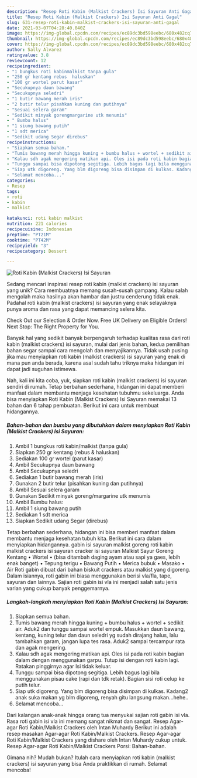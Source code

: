 ```yaml
---
description: "Resep Roti Kabin (Malkist Crackers) Isi Sayuran Anti Gagal"
title: "Resep Roti Kabin (Malkist Crackers) Isi Sayuran Anti Gagal"
slug: 631-resep-roti-kabin-malkist-crackers-isi-sayuran-anti-gagal
date: 2021-03-07T04:28:40.040Z
image: https://img-global.cpcdn.com/recipes/ec89dc3bd598eebc/680x482cq70/roti-kabin-malkist-crackers-isi-sayuran-foto-resep-utama.jpg
thumbnail: https://img-global.cpcdn.com/recipes/ec89dc3bd598eebc/680x482cq70/roti-kabin-malkist-crackers-isi-sayuran-foto-resep-utama.jpg
cover: https://img-global.cpcdn.com/recipes/ec89dc3bd598eebc/680x482cq70/roti-kabin-malkist-crackers-isi-sayuran-foto-resep-utama.jpg
author: Sally Alvarez
ratingvalue: 3.8
reviewcount: 12
recipeingredient:
- "1 bungkus roti kabinmalkist tanpa gula"
- "250 gr kentang rebus  haluskan"
- "100 gr wortel parut kasar"
- "Secukupnya daun bawang"
- "Secukupnya seledri"
- "1 butir bawang merah iris"
- "2 butir telur pisahkan kuning dan putihnya"
- "Sesuai selera garam"
- "Sedikit minyak gorengmargarine utk menumis"
- " Bumbu halus"
- "1 siung bawang putih"
- "1 sdt merica"
- "Sedikit udang Segar direbus"
recipeinstructions:
- "Siapkan semua bahan."
- "Tumis bawang merah hingga kuning + bumbu halus + wortel + sedikit air. Aduk2 dan tunggu sampai wortel empuk. Masukkan daun bawang, kentang, kuning telur dan daun seledri yg sudah dirajang halus, lalu tambahkan garam, jangan lupa tes rasa. Aduk2 sampai tercampur rata dan agak mengering."
- "Kalau sdh agak mengering matikan api. Oles isi pada roti kabin bagian dalam dengan menggunakan garpu. Tutup isi dengan roti kabin lagi. Ratakan pinggirnya agar Isi tidak keluar."
- "Tunggu sampai bisa dipotong segitiga. Lebih bagus lagi bila menggunakan pisau cake (rapi dan tdk retak). Bagian sisi roti celup ke putih telur."
- "Siap utk digoreng. Yang blm digoreng bisa disimpan di kulkas. Kadang2 anak suka makan yg blm digoreng, renyah gitu langsung makan...hehe.."
- "Selamat mencoba..."
categories:
- Resep
tags:
- roti
- kabin
- malkist

katakunci: roti kabin malkist 
nutrition: 221 calories
recipecuisine: Indonesian
preptime: "PT21M"
cooktime: "PT42M"
recipeyield: "3"
recipecategory: Dessert

---
```



![Roti Kabin (Malkist Crackers) Isi Sayuran](https://img-global.cpcdn.com/recipes/ec89dc3bd598eebc/680x482cq70/roti-kabin-malkist-crackers-isi-sayuran-foto-resep-utama.jpg)

Sedang mencari inspirasi resep roti kabin (malkist crackers) isi sayuran yang unik? Cara membuatnya memang susah-susah gampang. Kalau salah mengolah maka hasilnya akan hambar dan justru cenderung tidak enak. Padahal roti kabin (malkist crackers) isi sayuran yang enak selayaknya punya aroma dan rasa yang dapat memancing selera kita.

Check Out our Selection &amp; Order Now. Free UK Delivery on Eligible Orders! Next Stop: The Right Property for You.

Banyak hal yang sedikit banyak berpengaruh terhadap kualitas rasa dari roti kabin (malkist crackers) isi sayuran, mulai dari jenis bahan, kedua pemilihan bahan segar sampai cara mengolah dan menyajikannya. Tidak usah pusing jika mau menyiapkan roti kabin (malkist crackers) isi sayuran yang enak di mana pun anda berada, karena asal sudah tahu triknya maka hidangan ini dapat jadi suguhan istimewa.


Nah, kali ini kita coba, yuk, siapkan roti kabin (malkist crackers) isi sayuran sendiri di rumah. Tetap berbahan sederhana, hidangan ini dapat memberi manfaat dalam membantu menjaga kesehatan tubuhmu sekeluarga. Anda bisa menyiapkan Roti Kabin (Malkist Crackers) Isi Sayuran memakai 13 bahan dan 6 tahap pembuatan. Berikut ini cara untuk membuat hidangannya.

<!--inarticleads1-->

##### Bahan-bahan dan bumbu yang dibutuhkan dalam menyiapkan Roti Kabin (Malkist Crackers) Isi Sayuran:

1. Ambil 1 bungkus roti kabin/malkist (tanpa gula)
1. Siapkan 250 gr kentang (rebus &amp; haluskan)
1. Sediakan 100 gr wortel (parut kasar)
1. Ambil Secukupnya daun bawang
1. Ambil Secukupnya seledri
1. Sediakan 1 butir bawang merah (iris)
1. Gunakan 2 butir telur (pisahkan kuning dan putihnya)
1. Ambil Sesuai selera garam
1. Gunakan Sedikit minyak goreng/margarine utk menumis
1. Ambil  Bumbu halus:
1. Ambil 1 siung bawang putih
1. Sediakan 1 sdt merica
1. Siapkan Sedikit udang Segar (direbus)


Tetap berbahan sederhana, hidangan ini bisa memberi manfaat dalam membantu menjaga kesehatan tubuh kita. Berikut ini cara dalam menyiapkan hidangannya. gabin isi sayuran malkist goreng roti kabin malkist crackers isi sayuran cracker isi sayuran Malkist Sayur Goreng Kentang • Wortel • (bisa ditambah daging ayam atau sapi ya gaes, lebih enak banget) • Tepung terigu • Bawang Putih • Merica bubuk • Masako • Air Roti gabin dibuat dari bahan biskuit crackers atau malkist yang digoreng. Dalam isiannya, roti gabin ini biasa menggunakan berisi vla/fla, tape, sayuran dan lainnya. Sajian roti gabin isi vla ini menjadi salah satu jenis varian yang cukup banyak penggemarnya. 

<!--inarticleads2-->

##### Langkah-langkah menyiapkan Roti Kabin (Malkist Crackers) Isi Sayuran:

1. Siapkan semua bahan.
1. Tumis bawang merah hingga kuning + bumbu halus + wortel + sedikit air. Aduk2 dan tunggu sampai wortel empuk. Masukkan daun bawang, kentang, kuning telur dan daun seledri yg sudah dirajang halus, lalu tambahkan garam, jangan lupa tes rasa. Aduk2 sampai tercampur rata dan agak mengering.
1. Kalau sdh agak mengering matikan api. Oles isi pada roti kabin bagian dalam dengan menggunakan garpu. Tutup isi dengan roti kabin lagi. Ratakan pinggirnya agar Isi tidak keluar.
1. Tunggu sampai bisa dipotong segitiga. Lebih bagus lagi bila menggunakan pisau cake (rapi dan tdk retak). Bagian sisi roti celup ke putih telur.
1. Siap utk digoreng. Yang blm digoreng bisa disimpan di kulkas. Kadang2 anak suka makan yg blm digoreng, renyah gitu langsung makan...hehe..
1. Selamat mencoba...


Dari kalangan anak-anak hingga orang tua menyukai sajian roti gabin isi vla. Rasa roti gabin isi vla ini memang sangat nikmat dan sangat. Resep Agar-agar Roti Kabin/Malkist Crackers oleh Intan Muhardy Berikut ini adalah resep masakan Agar-agar Roti Kabin/Malkist Crackers. Resep Agar-agar Roti Kabin/Malkist Crackers yang dishare oleh Intan Muhardy cukup untuk. Resep Agar-agar Roti Kabin/Malkist Crackers Porsi: Bahan-bahan. 

Gimana nih? Mudah bukan? Itulah cara menyiapkan roti kabin (malkist crackers) isi sayuran yang bisa Anda praktikkan di rumah. Selamat mencoba!
